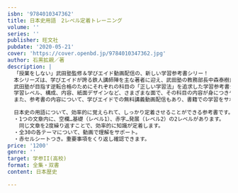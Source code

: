 ```yaml
---
isbn: '9784010347362'
title: 日本史用語　2レベル定着トレーニング
volume: ''
series: ''
publisher: 旺文社
pubdate: '2020-05-21'
cover: 'https://cover.openbd.jp/9784010347362.jpg'
author: 石黒拡親／著
description: |
  「授業をしない」武田塾監修＆学びエイド動画配信の、新しい学習参考書シリー！
  本シリーズは、学びエイドが誇る鉄人講師陣を主な著者に迎え、武田塾の教務部長中森泰樹氏監修のもと、
  武田塾が目指す逆転合格のためにそれぞれの科目の「正しい学習法」を追求した学習参考書シリーズです。
  学習レベル、構成、内容、紙面デザインなど、さまざまな面で、その科目の内容が身につきやすいようにこだわって作成しました。
  また、参考書の内容について、学びエイドでの無料講義動画配信もあり、書籍での学習をサポートしています。

  日本史の用語について、効率的に覚えられて、しっかり定着させることができる参考書です。
  ・1つの文章内に、空欄…基礎（レベル1）、赤字…発展（レベル2）の2レベルがあります。
  　同じ文章を2度繰り返すことで、効率的に知識が定着します。
  ・全30の各テーマについて、動画で理解をサポート。
  ・赤セルシートつき。重要事項をくり返し確認できます。
price: '1200'
genre: ''
target: 学参II(高校)
format: 全集・双書
content: 日本歴史

---
```

